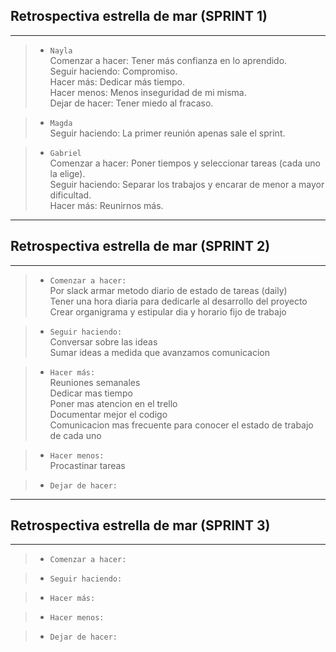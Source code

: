 ## Retrospectiva estrella de mar (SPRINT 1)  
---

> - `Nayla`  
Comenzar a hacer:   Tener más confianza en lo aprendido.  
Seguir haciendo:    Compromiso.  
Hacer más:          Dedicar más tiempo.  
Hacer menos:        Menos inseguridad de mi misma.  
Dejar de hacer:     Tener miedo al fracaso.  

> - `Magda`  
Seguir haciendo:    La primer reunión apenas sale el sprint.  

> - `Gabriel`  
Comenzar a hacer:   Poner tiempos y seleccionar tareas (cada uno la elige).  
Seguir haciendo:    Separar los trabajos y encarar de menor a mayor dificultad.  
Hacer más:          Reunirnos más.  

---
  
## Retrospectiva estrella de mar (SPRINT 2)  
---

> - `Comenzar a hacer:`  
Por slack armar metodo diario de estado de tareas (daily)  
Tener una hora diaria para dedicarle al desarrollo del proyecto  
Crear organigrama y estipular dia y horario fijo de trabajo  

> - `Seguir haciendo:`  
 Conversar sobre las ideas  
 Sumar ideas a medida que avanzamos
 comunicacion  

> - `Hacer más:`  
Reuniones semanales  
Dedicar mas tiempo  
Poner mas atencion en el trello  
Documentar mejor el codigo  
Comunicacion mas frecuente para conocer el estado de trabajo de cada uno  

> - `Hacer menos:`  
Procastinar tareas  

> - `Dejar de hacer:`  

---
  
## Retrospectiva estrella de mar (SPRINT 3)  
---

> - `Comenzar a hacer:`   

> - `Seguir haciendo:`  

> - `Hacer más:`  

> - `Hacer menos:`  

> - `Dejar de hacer:` 